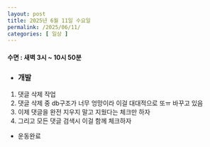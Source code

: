 ```yaml
---
layout: post
title: 2025년 6월 11일 수요일
permalink: /2025/06/11/
categories: [ 일상 ]
---
```

#### 수면 : 새벽 3시 ~ 10시 50분
* ### 개발
1. 댓글 삭제 작업
2. 댓글 삭제 중 db구조가 너무 엉망이라 이걸 대대적으로 또ㅠ 바꾸고 있음
3. 이제 댓글을 완전 지우지 말고 지웠다는 체크만 하자
4. 그리고 모든 댓글 검색시 이걸 함께 체크하자
* 운동완료
